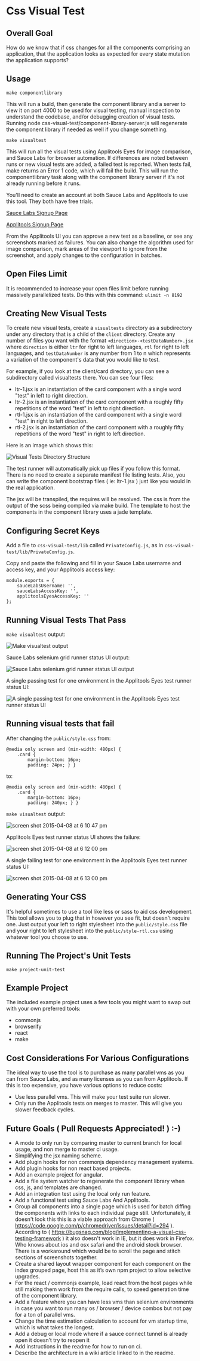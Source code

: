 Css Visual Test
===============

Overall Goal
------------

How do we know that if css changes for all the components comprising an application, that the application looks as expected for every state mutation the application supports?

Usage
-----

`make componentlibrary`

This will run a build, then generate the component library and a server to view it on port 4000 to be used for visual testing, manual inspection to understand the codebase, and/or debugging creation of visual tests. Running node css-visual-test/component-library-server.js will regenerate the component library if needed as well if you change something.

`make visualtest`

This will run all the visual tests using Applitools Eyes for image comparison, and Sauce Labs for browser automation. If differences are noted between runs or new visual tests are added, a failed test is reported.  When tests fail, make returns an Error 1 code, which will fail the build.  This will run the componentlibrary task along with the component library server if it's not already running before it runs.

You'll need to create an account at both Sauce Labs and Applitools to use this tool.  They both have free trials.

[Sauce Labs Signup Page](http://saucelabs.com/signup)

[Applitools Signup Page](https://applitools.com/sign-up)

From the Applitools UI you can approve a new test as a baseline, or see any screenshots marked as failures.  You can also change the algorithm used for image comparison, mark areas of the viewport to ignore from the screenshot, and apply changes to the configuration in batches.

Open Files Limit
----------------

It is recommended to increase your open files limit before running massively parallelized tests.  Do this with this command: `ulimit -n 8192`

Creating New Visual Tests
-------------------------

To create new visual tests, create a `visualtests` directory as a subdirectory under any directory that is a child of the `client` directory.  Create any number of files you want with the format `<direction>-<testDataNumber>.jsx` where `direction` is either `ltr` for right to left languages, `rtl` for right to left languages, and `testDataNumber` is any number from 1 to n which represents a variation of the component's data that you would like to test.

For example, if you look at the client/card directory, you can see a subdirectory called visualtests there.  You can see four files:

- ltr-1.jsx is an instantiation of the card component with a single word "test" in left to right direction. 
- ltr-2.jsx is an instantiation of the card component with a roughly fifty repetitions of the word "test" in left to right 
direction. 
- rtl-1.jsx is an instantiation of the card component with a single word "test" in right to left direction. 
- rtl-2.jsx is an instantiation of the card component with a roughly fifty repetitions of the word "test" in right to left 
direction.

Here is an image which shows this:

![Visual Tests Directory Structure](https://cloud.githubusercontent.com/assets/381633/7289360/c9d8ac5e-e923-11e4-9101-e8fea1e5c45c.png)

The test runner will automatically pick up files if you follow this format.  There is no need to create a separate manifest file listing tests.  Also, you can write the component bootstrap files ( ie: ltr-1.jsx ) just like you would in the real application.  

The jsx will be transpiled, the requires will be resolved.  The css is from the output of the scss being compiled via make build.  The template to host the components in the component library uses a jade template.

Configuring Secret Keys
-----------------------

Add a file to `css-visual-test/lib` called `PrivateConfig.js`, as in `css-visual-test/lib/PrivateConfig.js`.

Copy and paste the following and fill in your Sauce Labs username and access key, and your Applitools access key:

    module.exports = {
        sauceLabsUsername: '',
        sauceLabsAccessKey: '',
        applitoolsEyesAccessKey: ''
    };


Running Visual Tests That Pass
------------------------------

`make visualtest` output:

![Make visualtest output](https://cloud.githubusercontent.com/assets/381633/7289373/1489c706-e924-11e4-89d2-ae825a4a79eb.png)

Sauce Labs selenium grid runner status UI output:

![Sauce Labs selenium grid runner status UI output](https://cloud.githubusercontent.com/assets/381633/7289394/46e2b168-e924-11e4-9b17-5b4bd31bbcc9.png)

A single passing test for one environment in the Applitools Eyes test runner status UI:

![A single passing test for one environment in the Applitools Eyes test runner status UI](https://cloud.githubusercontent.com/assets/381633/7289693/739ff798-e928-11e4-9a17-497cf4643c95.png)

Running visual tests that fail
-------------------------------------

After changing the `public/style.css` from:

    @media only screen and (min-width: 480px) {
        .card {
            margin-bottom: 16px;
            padding: 24px; } }

to:

    @media only screen and (min-width: 480px) {
        .card {
            margin-bottom: 16px;
            padding: 240px; } }

`make visualtest` output:

![screen shot 2015-04-08 at 6 10 47 pm](https://cloud.githubusercontent.com/assets/381633/7289786/ae96aa80-e929-11e4-80b1-3bca406c47a5.png)

Applitools Eyes test runner status UI shows the failure:

![screen shot 2015-04-08 at 6 12 00 pm](https://cloud.githubusercontent.com/assets/381633/7289805/ede6befa-e929-11e4-85c3-f52d5f27b35a.png)

A single failing test for one environment in the Applitools Eyes test runner status UI:

![screen shot 2015-04-08 at 6 13 00 pm](https://cloud.githubusercontent.com/assets/381633/7289815/1ca37c74-e92a-11e4-9e62-ab5ddb365ff8.png)

Generating Your CSS
-------------------

It's helpful sometimes to use a tool like less or sass to aid css development.  This tool allows you to plug that in 
however you see fit, but doesn't require one.  Just output your left to right stylesheet into the `public/style.css` 
file and your right to left stylesheet into the `public/style-rtl.css` using whatever tool you choose to use.

Running The Project's Unit Tests
--------------------------------

`make project-unit-test`

Example Project
---------------

The included example project uses a few tools you might want to swap out with your own preferred tools:

- commonjs
- browserify
- react
- make

Cost Considerations For Various Configurations
----------------------------------------------

The ideal way to use the tool is to purchase as many parallel vms as you can from Sauce Labs, and as many licenses as you 
can from Applitools.  If this is too expensive, you have various options to reduce costs:

- Use less parallel vms.  This will make your test suite run slower.
- Only run the Applitools tests on merges to master.  This will give you slower feedback cycles.

Future Goals ( Pull Requests Appreciated! )  :-)
------------------------------------------------

- A mode to only run by comparing master to current branch for local usage, and non merge to master ci usage.
- Simplifying the jsx naming scheme.
- Add plugin hooks for non commonjs dependency management systems.
- Add plugin hooks for non react based projects.
- Add an example project for angular.
- Add a file system watcher to regenerate the component library when css, js, and templates are changed.
- Add an integration test using the local only run feature.
- Add a functional test using Sauce Labs And Applitools.
- Group all components into a single page which is used for batch diffing the components with links to each individual page still.  Unfortunately, it doesn't look this this is a viable approach from Chrome ( https://code.google.com/p/chromedriver/issues/detail?id=294 ).  According to ( https://bugsnag.com/blog/implementing-a-visual-css-testing-framework ) it also doesn't work in IE, but it does work in Firefox.  Who knows about ios and osx safari and the android stock browser.  There is a workaround which would be to scroll the page and stitch sections of screenshots together.
- Create a shared layout wrapper component for each component on the index grouped page, host this as it’s own npm project to allow selective upgrades.
- For the react / commonjs example, load react from the host pages while still making them work from the require calls, to speed generation time of the component library.
- Add a feature where you can have less vms than selenium environments in case you want to run many os / browser / device combos but not pay for a ton of parallel vms.
- Change the time estimation calculation to account for vm startup time, which is what takes the longest.
- Add a debug or local mode where if a sauce connect tunnel is already open it doesn’t try to reopen it
- Add instructions in the readme for how to run on ci.
- Describe the architecture in a wiki article linked to in the readme.
